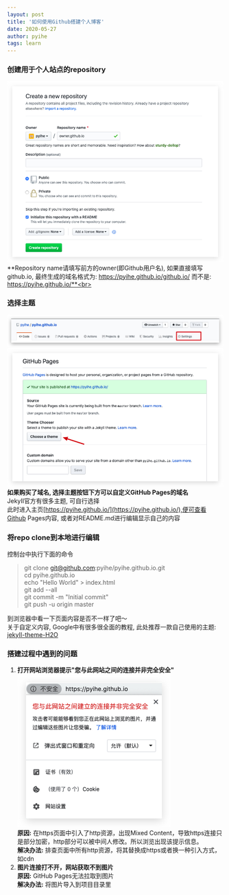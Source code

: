 ```yaml
---
layout: post
title: '如何使用Github搭建个人博客'
date: 2020-05-27
author: pyihe
tags: learn
---
```

### 创建用于个人站点的repository
![](../screenshot/2020-05-27-create-repo.jpg?x-oss-process=image/watermark,type_ZmFuZ3poZW5naGVpdGk,shadow_10,text_aHR0cHM6Ly9ibG9nLmNzZG4ubmV0L3FxXzM4MjI1NTU4,size_16,color_FFFFFF,t_70)
<br>**Repository name请填写前方的owner(即Github用户名), 如果直接填写github.io, 最终生成的域名格式为: https://pyihe.github.io/github.io/ 而不是: https://pyihe.github.io/**<br>

### 选择主题
![](../screenshot/2020-05-27-setting.jpg?x-oss-process=image/watermark,type_ZmFuZ3poZW5naGVpdGk,shadow_10,text_aHR0cHM6Ly9ibG9nLmNzZG4ubmV0L3FxXzM4MjI1NTU4,size_16,color_FFFFFF,t_70)
![](../screenshot/2020-05-27-theme.jpg?x-oss-process=image/watermark,type_ZmFuZ3poZW5naGVpdGk,shadow_10,text_aHR0cHM6Ly9ibG9nLmNzZG4ubmV0L3FxXzM4MjI1NTU4,size_16,color_FFFFFF,t_70)
<br>**如果购买了域名, 选择主题按钮下方可以自定义GitHub Pages的域名**<br>
JekyII官方有很多主题, 可自行选择<br>
此时进入主页[https://pyihe.github.io/](https://pyihe.github.io/),便可查看Github Pages内容, 或者对README.md进行编辑显示自己的内容<br>

### 将repo clone到本地进行编辑
控制台中执行下面的命令
>git clone git@github.com:pyihe/pyihe.github.io.git<br>
>cd pyihe.github.io<br>
>echo "Hello World" > index.html<br>
>git add --all<br>
>git commit -m "Initial commit"<br>
>git push -u origin master<br>

到浏览器中看一下页面内容是否不一样了吧～<br>
关于自定义内容, Google中有很多很全面的教程, 此处推荐一款自己使用的主题: [jekyII-theme-H2O](https://github.com/kaeyleo/jekyII-theme-H2O)

### 搭建过程中遇到的问题
1. **打开网站浏览器提示"您与此网站之间的连接并非完全安全"**<br>
![](../screenshot/2020-05-27-unsafe.jpg?x-oss-process=image/watermark,type_ZmFuZ3poZW5naGVpdGk,shadow_10,text_aHR0cHM6Ly9ibG9nLmNzZG4ubmV0L3FxXzM4MjI1NTU4,size_16,color_FFFFFF,t_70)<br>
**原因:** 在https页面中引入了http资源，出现Mixed Content，导致https连接只是部分加密，http部分可以被中间人修改。所以浏览出现该提示信息。<br>
**解决办法:** 排查页面中所有http资源，将其替换成https或者换一种引入方式，如cdn
2. **图片连接打不开，网站获取不到图片**<br>
**原因:** GitHub Pages无法拉取到图片<br>
**解决办法:** 将图片导入到项目目录里



